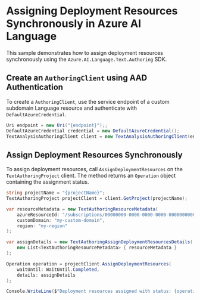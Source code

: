 # Assigning Deployment Resources Synchronously in Azure AI Language

This sample demonstrates how to assign deployment resources synchronously using the `Azure.AI.Language.Text.Authoring` SDK.

## Create an `AuthoringClient` using AAD Authentication

To create a `AuthoringClient`, use the service endpoint of a custom subdomain Language resource and authenticate with `DefaultAzureCredential`.

```C# Snippet:TextAnalysisAuthoring_CreateWithDefaultAzureCredential
Uri endpoint = new Uri("{endpoint}");;
DefaultAzureCredential credential = new DefaultAzureCredential();
TextAnalysisAuthoringClient client = new TextAnalysisAuthoringClient(endpoint, credential);
```

## Assign Deployment Resources Synchronously

To assign deployment resources, call `AssignDeploymentResources` on the `TextAuthoringProject` client. The method returns an `Operation` object containing the assignment status.

```C# Snippet:Sample16_TextAuthoring_AssignDeploymentResources
string projectName = "{projectName}";
TextAuthoringProject projectClient = client.GetProject(projectName);

var resourceMetadata = new TextAuthoringResourceMetadata(
    azureResourceId: "/subscriptions/00000000-0000-0000-0000-000000000000/resourceGroups/my-resource-group/providers/Microsoft.CognitiveServices/accounts/my-cognitive-account",
    customDomain: "my-custom-domain",
    region: "my-region"
);

var assignDetails = new TextAuthoringAssignDeploymentResourcesDetails(
    new List<TextAuthoringResourceMetadata> { resourceMetadata }
);

Operation operation = projectClient.AssignDeploymentResources(
    waitUntil: WaitUntil.Completed,
    details: assignDetails
);

Console.WriteLine($"Deployment resources assigned with status: {operation.GetRawResponse().Status}");
```
